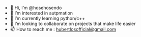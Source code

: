- 👋 Hi, I’m @hosehosendo
- 👀 I’m interested in autpmation
- 🌱 I’m currently learning python/c++
- 💞️ I’m looking to collaborate on projects that make life easier
- 📫 How to reach me : hubertlosofficial@gmail.com

<!---
hosehosendo/hosehosendo is a ✨ special ✨ repository because its `README.md` (this file) appears on your GitHub profile.
You can click the Preview link to take a look at your changes.
--->
